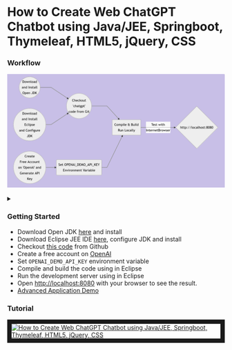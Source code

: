 # How to Create Web ChatGPT Chatbot  using Java/JEE, Springboot, Thymeleaf, HTML5, jQuery, CSS
### Workflow

![Alt text](wf.png)

<details>

<summary></summary>

```mermaid
graph LR
A((Download<br/>and Install<br/>Open JDK)) --> F
B((Download<br/>and Install<br/>Eclipse<br/>and Configure<br/>JDK)) --> F
C(Set OPENAI_DEMO_API_KEY<br/>Environment Variable<br/>)
D((Create<br/>Free Account<br/>on 'OpenAI' and<br/>Generate API<br/>Key)) --> C
F((Checkout<br/>'chatgpt'<br/>code from Git)) --> G
C --> G[Compile & Build<br/>Run Locally]
G -- Test with<br/>InternetBrowser --> H{http://localhost:8080}
```
</details>

### Getting Started
<ul>
<li>Download Open JDK <a href="https://www.eclipse.org/downloads/packages/release/2022-12/r/eclipse-ide-enterprise-java-and-web-developers">here</a> and install</li>
<li>Download Eclipse JEE IDE <a href="https://openjdk.org/">here</a>, configure JDK and install</li>
<li>Checkout <a href="https://github.com/lalumastan/chatgpt.git">this code</a> from Github</li>
<li>Create a free account on <a href="https://openai.com/">OpenAI</a></li>
<li>Set <code>OPENAI_DEMO_API_KEY</code> environment variable </li>
<li>Compile and build the code using in Eclipse</li>
<li>Run the development server using in Eclipse</li>
<li>Open <a  href="http://localhost:8080">http://localhost:8080</a> with your browser to see the result.</li>
<li><a  href="https://aiweb-icsdiscover.vercel.app/">Advanced Application Demo</a></li>
</ul>

### Tutorial

<a  href="http://www.youtube.com/watch?feature=player_embedded&v=8DKcwd8DWHg"  target="_blank"><img  src="http://img.youtube.com/vi/8DKcwd8DWHg/0.jpg"  alt="How to Create Web ChatGPT Chatbot  using Java/JEE, Springboot, Thymeleaf, HTML5, jQuery, CSS" width="240"  height="180"  border="10"  /></a>
